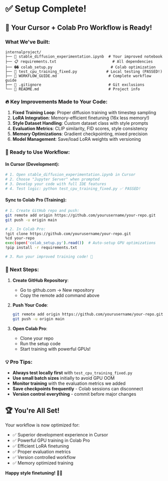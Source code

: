 # ✅ Setup Complete! 

## 🎉 Your Cursor + Colab Pro Workflow is Ready!

### What We've Built:
```
internalproject/
├── 📓 stable_diffusion_experimentation.ipynb  # Your improved notebook
├── 📋 requirements.txt                         # All dependencies  
├── �� colab_setup.py                          # Colab optimization
├── 🧪 test_cpu_training_fixed.py             # Local testing (PASSED!)
├── 📖 WORKFLOW_GUIDE.md                       # Complete workflow guide
├── 🙈 .gitignore                              # Git exclusions
└── 📝 README.md                               # Project info
```

### 🔥 Key Improvements Made to Your Code:

1. **Fixed Training Loop**: Proper diffusion training with timestep sampling
2. **LoRA Integration**: Memory-efficient finetuning (16x less memory!)
3. **Style Dataset Handling**: Custom dataset class with style prompts
4. **Evaluation Metrics**: CLIP similarity, FID scores, style consistency
5. **Memory Optimizations**: Gradient checkpointing, mixed precision
6. **Model Management**: Save/load LoRA weights with versioning

### 🚀 Ready to Use Workflow:

#### In Cursor (Development):
```bash
# 1. Open stable_diffusion_experimentation.ipynb in Cursor
# 2. Choose "Jupyter Server" when prompted  
# 3. Develop your code with full IDE features
# 4. Test logic: python test_cpu_training_fixed.py ✅ PASSED!
```

#### Sync to Colab Pro (Training):
```bash
# 1. Create GitHub repo and push:
git remote add origin https://github.com/yourusername/your-repo.git
git push -u origin main

# 2. In Colab Pro:
!git clone https://github.com/yourusername/your-repo.git
%cd your-repo
exec(open('colab_setup.py').read())  # Auto-setup GPU optimizations
!pip install -r requirements.txt

# 3. Run your improved training code! 🚀
```

### 🎯 Next Steps:

1. **Create GitHub Repository**:
   - Go to github.com → New repository
   - Copy the remote add command above

2. **Push Your Code**:
   ```bash
   git remote add origin https://github.com/yourusername/your-repo.git
   git push -u origin main
   ```

3. **Open Colab Pro**:
   - Clone your repo
   - Run the setup code
   - Start training with powerful GPUs!

### 💡 Pro Tips:

- **Always test locally first** with `test_cpu_training_fixed.py`
- **Use small batch sizes** initially to avoid GPU OOM
- **Monitor training** with the evaluation metrics we added
- **Save checkpoints frequently** - Colab sessions can disconnect
- **Version control everything** - commit before major changes

## 🏆 You're All Set!

Your workflow is now optimized for:
- ✅ Superior development experience in Cursor
- ✅ Powerful GPU training in Colab Pro
- ✅ Efficient LoRA finetuning 
- ✅ Proper evaluation metrics
- ✅ Version controlled workflow
- ✅ Memory optimized training

**Happy style finetuning!** 🎨✨
